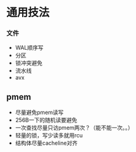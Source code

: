 # 通用技法

### 文件

- WAL顺序写
- 分区
- 锁冲突避免
- 流水线
- avx

## pmem

- 尽量避免pmem读写
- 256B一下的随机读要避免
- 一次查找尽量只访pmem两次？（能不能一次。。）
- 轻量的锁，写少读多就用rcu
- 结构体尽量cacheline对齐



